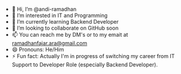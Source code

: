 - 👋 Hi, I’m @andi-ramadhan
- 👀 I’m interested in IT and Programming
- 🌱 I’m currently learning Backend Developer
- 💞️ I’m looking to collaborate on GitHub soon
- 📫 You can reach me by DM's or to my emait at ramadhanfajar.ara@gmail.com
- 😄 Pronouns: He/Him
- ⚡ Fun fact: Actually I'm in progress of switching my career from IT Support to Developer Role (especially Backend Developer).

<!---
andi-ramadhan/andi-ramadhan is a ✨ special ✨ repository because its `README.md` (this file) appears on your GitHub profile.
You can click the Preview link to take a look at your changes.
--->
